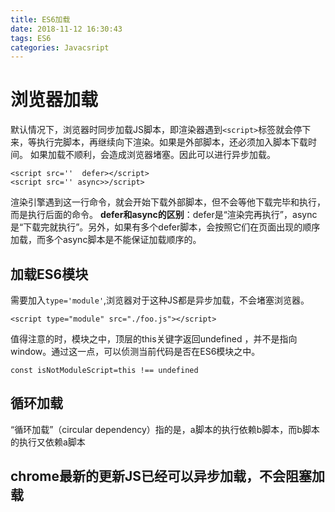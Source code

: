 ```yaml
---
title: ES6加载
date: 2018-11-12 16:30:43
tags: ES6
categories: Javacsript
---
```

# 浏览器加载
默认情况下，浏览器时同步加载JS脚本，即渲染器遇到`<script>`标签就会停下来，等执行完脚本，再继续向下渲染。如果是外部脚本，还必须加入脚本下载时间。
如果加载不顺利，会造成浏览器堵塞。因此可以进行异步加载。
```
<script src=''  defer></script>
<script src='' async>>/script>
```
渲染引擎遇到这一行命令，就会开始下载外部脚本，但不会等他下载完毕和执行，而是执行后面的命令。
 **defer和async的区别**：defer是“渲染完再执行”，async是“下载完就执行”。另外，如果有多个defer脚本，会按照它们在页面出现的顺序加载，而多个async脚本是不能保证加载顺序的。 

## 加载ES6模块
需要加入`type='module'`,浏览器对于这种JS都是异步加载，不会堵塞浏览器。
```
<script type="module" src="./foo.js"></script>
```
值得注意的时，模块之中，顶层的this关键字返回undefined ，并不是指向window。通过这一点，可以侦测当前代码是否在ES6模块之中。
```
const isNotModuleScript=this !== undefined
```
## 循环加载

“循环加载”（circular dependency）指的是，a脚本的执行依赖b脚本，而b脚本的执行又依赖a脚本



##  chrome最新的更新JS已经可以异步加载，不会阻塞加载
